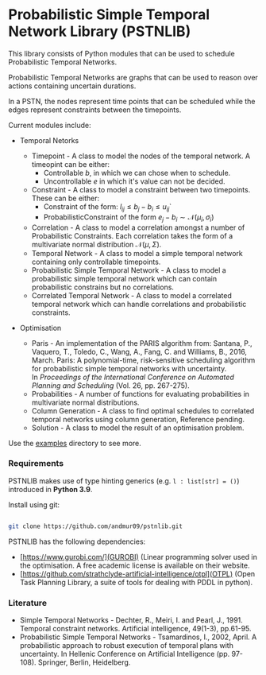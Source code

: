 # Probabilistic Simple Temporal Network Library (PSTNLIB)

  

This library consists of Python modules that can be used to schedule Probabilistic Temporal Networks.

Probabilistic Temporal Networks are graphs that can be used to reason over actions containing uncertain durations.

In a PSTN, the nodes represent time points that can be scheduled while the edges represent constraints between the timepoints.

  

Current modules include:

- Temporal Netorks
    - Timepoint - A class to model the nodes of the temporal network. A timeopint can be either:
        - Controllable $b$, in which we can chose when to schedule.
        - Uncontrollable $e$ in which it's value can not be decided.
    - Constraint - A class to model a constraint between two timepoints. These can be either:
	    - Constraint of the form:  $l_{ij} \leq b_j - b_i \leq u_{ij}$`
		- ProbabilisticConstraint of the form $e_j - b_i \sim \mathcal{N}(\mu_i, \sigma_i)$
	- Correlation - A class to model a correlation amongst a number of Probabilistic Constraints. Each correlation takes the form of a multivariate normal distribution $\mathcal{N}(\mu, \Sigma)$.
	- Temporal Network - A class to model a simple temporal network containing only controllable timepoints.
	- Probabilistic Simple Temporal Network - A class to model a probabilistic simple temporal network which can contain probabilistic constrains but no correlations.
	- Correlated Temporal Network - A class to model a correlated temporal network which can handle correlations and probabilistic constraints.
	
- Optimisation
	- Paris - An implementation of the PARIS algorithm from: Santana, P., Vaquero, T., Toledo, C., Wang, A., Fang, C. and Williams, B., 2016, March. Paris: A polynomial-time, risk-sensitive scheduling algorithm for probabilistic simple temporal networks with uncertainty. In _Proceedings of the International Conference on Automated Planning and Scheduling_ (Vol. 26, pp. 267-275).
	- Probabilities - A number of functions for evaluating probabilities in multivariate normal distributions.
	- Column Generation - A class to find optimal schedules to correlated temporal networks using column generation, Reference pending.
	- Solution - A class to model the result of an optimisation problem.

Use the [examples](examples) directory to see more. 

### Requirements

PSTNLIB makes use of type hinting generics (e.g. `l : list[str] = ()`) introduced in **Python 3.9**.

Install using git:

```bash

git clone https://github.com/andmur09/pstnlib.git

```

PSTNLIB has the following dependencies:

- [https://www.gurobi.com/](GUROBI) (Linear programming solver used in the optimisation. A free academic license is available on their website.
- [https://github.com/strathclyde-artificial-intelligence/otpl](OTPL) (Open Task Planning Library, a suite of tools for dealing with PDDL in python).
  

### Literature

- Simple Temporal Networks - Dechter, R., Meiri, I. and Pearl, J., 1991. Temporal constraint networks. Artificial intelligence, 49(1-3), pp.61-95.
- Probabilistic Simple Temporal Networks - Tsamardinos, I., 2002, April. A probabilistic approach to robust execution of temporal plans with uncertainty. In Hellenic Conference on Artificial Intelligence (pp. 97-108). Springer, Berlin, Heidelberg.